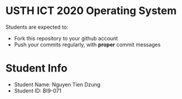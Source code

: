 USTH ICT 2020 Operating System
=====================================

Students are expected to:
* Fork this repository to your github account
* Push your commits regularly, with **proper** commit messages


Student Info
=========================

* Student Name: Nguyen Tien Dzung
* Student ID: BI9-071

